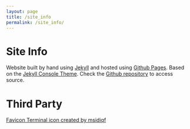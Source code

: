 ```yaml
---
layout: page
title: /site_info
permalink: /site_info/
---
```

# Site Info
Website built by hand using [Jekyll](https://jekyllrb.com/) and hosted using [Github Pages](https://pages.github.com/). Based on the [Jekyll Console Theme](https://github.com/b2a3e8/jekyll-theme-console).
Check the [Github repository](https://github.com/kim-fg/kim-fg.github.io) to access source.

# Third Party
<a href="https://www.flaticon.com/free-icon/code_6680874?term=terminal&related_id=6680874" title="terminal icons">Favicon Terminal icon created by msidiqf</a>
